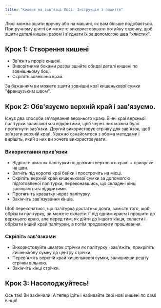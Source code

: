 ```yaml
---
title: "Кишеня на зав'язці Люсі: Інструкція з пошиття"
---
```


<Note>

Люсі можна зшити вручну або на машині, як вам більше подобається. При ручному шитті ви можете використовувати потайну строчку, щоб зшити деталі кишені разом і з'єднати їх за допомогою шва "хлистик". 

</Note>

## Крок 1: Створення кишені

- Зв'яжіть проріз кишені.
- Виворітними боками _разом_ зшийте обидві деталі кишені по зовнішньому боці.
- Скріпіть зовнішній край.

<Note>

За бажанням ви можете зшити зовнішні краї кишенькової сумки "французьким швом".

</Note>

## Крок 2: Обв'язуємо верхній край і зав'язуємо.

Існує два способи зв'язування верхнього краю. Бічні краї верхньої палітурки залишаються відкритими, щоб через них можна було протягнути зав'язки. Другий використовує стрічку для зав'язок, щоб зв'язати верхній край. Уважно ознайомтеся з обома методами і вирішіть, який з них ви хочете використовувати.

### Використання прив'язки

- Відріжте шматок палітурки по довжині верхнього краю + припуски на шви.
- Загніть під короткі краї бейки і прострочіть на місці.
- Скріпіть верхній край кишенькової сумки за допомогою підготовленої палітурки, переконавшись, що складені кінці залишаються відкритими.
- Протягніть краватку через палітурку.
- Закінчіть зав'язування кінців.

<Tip>

Щоб переконатися, що палітурка достатньо довга, замість того, щоб обрізати палітурку, ви можете скласти її під одним краєм і прошити до верхнього краю, але перед тим, як дійти до іншого кінця, скласти і обрізати інший край палітурки, а потім продовжити прошивання.

</Tip>

### Скріпіть зав'язками

- Використовуйте шматок стрічки як палітурку і зав'яжіть, прикріпіть кишенькову сумку до центру стрічки.
- Перев'яжіть верхній край кишенькової сумки, залишивши решту стрічки вільною.
- Закінчіть кінці стрічки.

## Крок 3: Насолоджуйтесь!

Ось так! Ви закінчили! А тепер ідіть і набивайте свої нові кишені по самі вінця!
